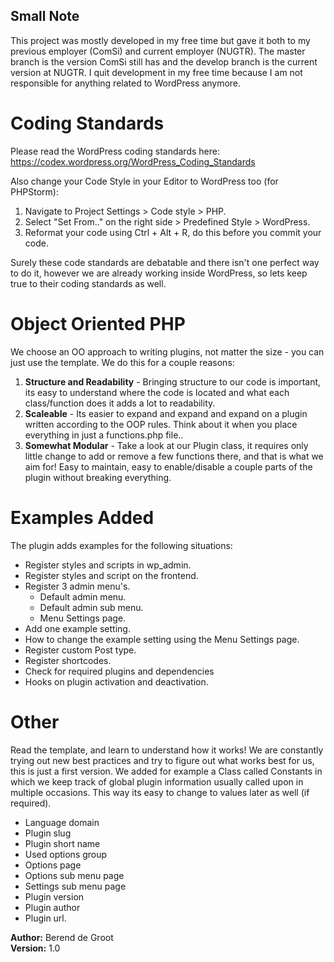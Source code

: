 ## Small Note
This project was mostly developed in my free time but gave it both to my previous employer
(ComSi) and current employer (NUGTR). The master branch is the version ComSi still has and the develop branch
is the current version at NUGTR. I quit development in my free time because I am not 
responsible for anything related to WordPress anymore.

# Coding Standards #
 Please read the WordPress coding standards here: https://codex.wordpress.org/WordPress_Coding_Standards

 Also change your Code Style in your Editor to WordPress too (for PHPStorm):
 1. Navigate to Project Settings > Code style > PHP.
 2. Select "Set From.." on the right side > Predefined Style > WordPress.
 3. Reformat your code using Ctrl + Alt + R, do this before you commit your code.
 
 Surely these code standards are debatable and there isn't one perfect way to do it, however we are already working inside
 WordPress, so lets keep true to their coding standards as well.
 
# Object Oriented PHP #
 We choose an OO approach to writing plugins, not matter the size - you can just use the template. We do this for a couple
 reasons:
 1. **Structure and Readability** - Bringing structure to our code is important, its easy to understand where the code is located and what each class/function does it adds a lot to readability.
 2. **Scaleable** - Its easier to expand and expand and expand on a plugin written according to the OOP rules. Think about it when you place everything in just a functions.php file..
 3. **Somewhat Modular** - Take a look at our Plugin class, it requires only little change to add or remove a few functions there, and that is what we aim for! Easy to maintain, easy to enable/disable a couple parts of the plugin without breaking everything.
 
 
# Examples Added #
 The plugin adds examples for the following situations:
 - Register styles and scripts in wp_admin.
 - Register styles and script on the frontend.
 - Register 3 admin menu's.
    - Default admin menu.
    - Default admin sub menu.
    - Menu Settings page.
- Add one example setting.
- How to change the example setting using the Menu Settings page.
- Register custom Post type.
- Register shortcodes.
- Check for required plugins and dependencies
- Hooks on plugin activation and deactivation.
 
# Other #
 Read the template, and learn to understand how it works! We are constantly trying out new best practices and try to
 figure out what works best for us, this is just a first version. We added for example a Class called Constants
 in which we keep track of global plugin information usually called upon in multiple occasions. This way its easy to change
 to values later as well (if required).
 - Language domain
 - Plugin slug
 - Plugin short name
 - Used options group
 - Options page
 - Options sub menu page
 - Settings sub menu page
 - Plugin version
 - Plugin author
 - Plugin url.


**Author:** Berend de Groot<br>
**Version:** 1.0